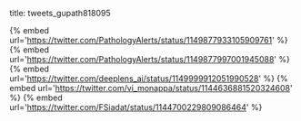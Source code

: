 title: tweets_gupath818095

{% embed url='https://twitter.com/PathologyAlerts/status/1149877933105909761' %}
{% embed url='https://twitter.com/PathologyAlerts/status/1149877997001945088' %}
{% embed url='https://twitter.com/deeplens_ai/status/1149999912051990528' %}
{% embed url='https://twitter.com/vi_monappa/status/1144636881520324608' %}
{% embed url='https://twitter.com/FSiadat/status/1144700229809086464' %}
